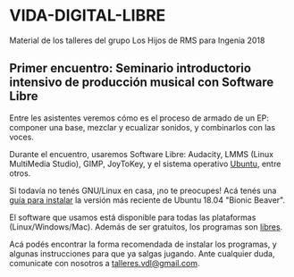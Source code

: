 # VIDA-DIGITAL-LIBRE
Material de los talleres del grupo Los Hijos de RMS para Ingenia 2018

## Primer encuentro: Seminario introductorio intensivo de producción musical con Software Libre

Entre les asistentes veremos cómo es el proceso de armado de un EP: componer una base, mezclar y ecualizar sonidos, y combinarlos con las voces.

Durante el encuentro, usaremos Software Libre: Audacity, LMMS (Linux MultiMedia Studio), GIMP, JoyToKey, y el sistema operativo [Ubuntu](https://www.ubuntu.com/download/desktop), entre otros.

Si todavía no tenés GNU/Linux en casa, ¡no te preocupes! Acá tenés una [guía para instalar](https://www.muylinux.com/2018/06/18/guia-instalacion-ubuntu-18-04-lts/) la versión más reciente de Ubuntu 18.04 "Bionic Beaver".

El software que usamos está disponible para todas las plataformas (Linux/Windows/Mac). Además de ser gratuitos, los programas son [libres](https://www.gnu.org/philosophy/free-sw.es.html). 

Acá podés encontrar la forma recomendada de instalar los programas, y algunas instrucciones para que ya salgas jugando.
Ante cualquier duda, comunicate con nosotros a <talleres.vdl@gmail.com>.
